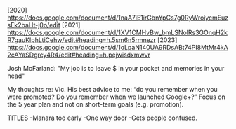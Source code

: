 [2020] https://docs.google.com/document/d/1naA7iE1irGbnYpCs7g0RyWroiycmEuzsEk2baHt-j0o/edit	
[2021] https://docs.google.com/document/d/1XV1CMHvBw_bmLSNolRs3GOnqH2kR7gauKIphLtiCehw/edit#heading=h.5sm6n5rmnezr
[2023] https://docs.google.com/document/d/1oLpaN140UA9RDsABt74PI8MtMr4kA2cAYaSDgrcy4R4/edit#heading=h.pejwisdxmwvr


Josh McFarland: "My job is to leave $ in your pocket and memories in your head"

My thoughts re: Vic. His best advice to me: “do you remember when you were promoted? Do you remember when we launched Google+?”
Focus on the 5 year plan and not on short-term goals (e.g. promotion).

TITLES
-Manara too early
-One way door
-Gets people confused.
